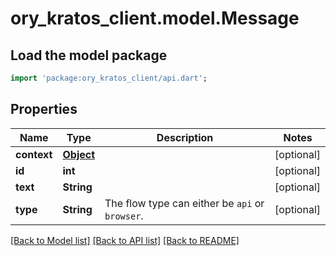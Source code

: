 # ory_kratos_client.model.Message

## Load the model package
```dart
import 'package:ory_kratos_client/api.dart';
```

## Properties
Name | Type | Description | Notes
------------ | ------------- | ------------- | -------------
**context** | [**Object**](.md) |  | [optional] 
**id** | **int** |  | [optional] 
**text** | **String** |  | [optional] 
**type** | **String** | The flow type can either be `api` or `browser`. | [optional] 

[[Back to Model list]](../README.md#documentation-for-models) [[Back to API list]](../README.md#documentation-for-api-endpoints) [[Back to README]](../README.md)


